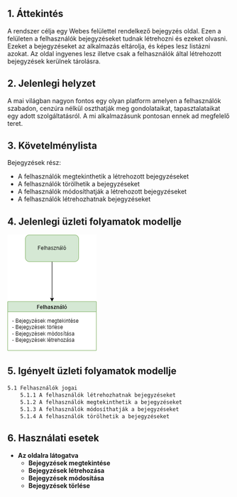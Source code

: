 ## 1. Áttekintés

A rendszer célja egy Webes felülettel rendelkező bejegyzés oldal. Ezen a felületen a felhasználók bejegyzéseket tudnak létrehozni és ezeket olvasni. 
Ezeket a bejegyzéseket az alkalmazás eltárolja, és képes lesz listázni azokat. 
Az oldal ingyenes lesz illetve csak a felhasználók által létrehozott bejegyzések kerülnek tárolásra.

## 2. Jelenlegi helyzet

A mai világban nagyon fontos egy olyan platform amelyen a felhasználók szabadon, cenzúra nélkül oszthatják meg gondolataikat, tapasztalataikat egy adott szolgáltatásról. A mi alkalmazásunk pontosan ennek ad megfelelő teret.

## 3. Követelménylista

Bejegyzések rész:
- A felhasználók megtekinthetik a létrehozott bejegyzéseket
- A felhasználók törölhetik a bejegyzéseket
- A felhasználók módosíthatják a létrehozott bejegyzéseket
- A felhasználók létrehozhatnak bejegyzéseket

## 4. Jelenlegi üzleti folyamatok modellje

![Jelenlegi üzleti folyamatok modellje](../docs/pics/func.png)

## 5. Igényelt üzleti folyamatok modellje
    5.1 Felhasználók jogai
        5.1.1 A felhasználók létrehozhatnak bejegyzéseket
        5.1.2 A felhasználók megtekinthetik a bejegyzéseket
        5.1.3 A felhasználók módosíthatják a bejegyzéseket
        5.1.4 A felhasználók törölhetik a bejegyzéseket
    
## 6. Használati esetek

- **Az oldalra látogatva**
    - **Bejegyzések megtekintése**
    - **Bejegyzések létrehozása**
    - **Bejegyzések módosítása**
    - **Bejegyzések törlése**